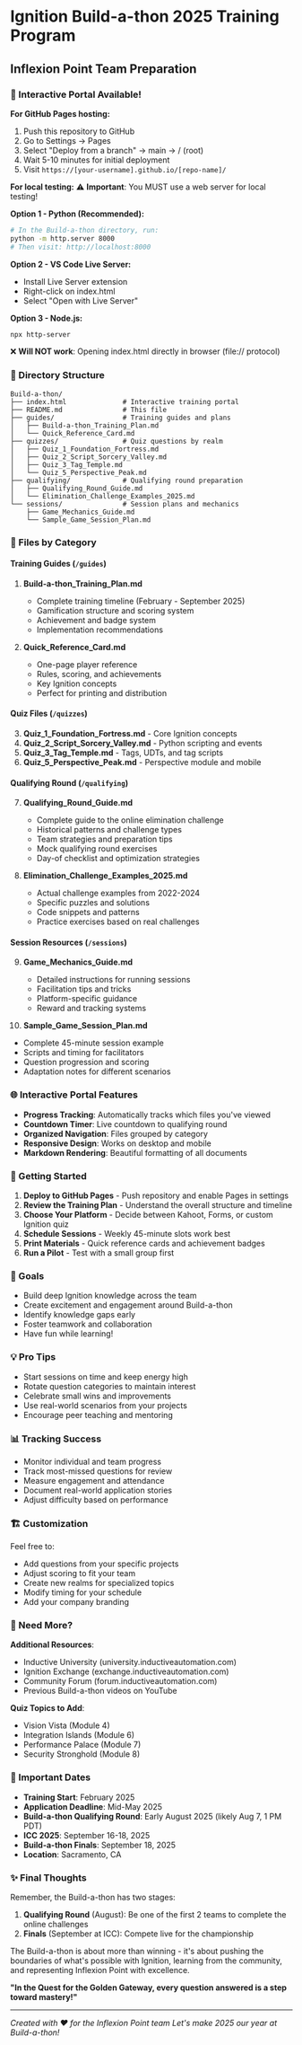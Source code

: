 # Ignition Build-a-thon 2025 Training Program
## Inflexion Point Team Preparation

### 🎨 Interactive Portal Available!

**For GitHub Pages hosting:**
1. Push this repository to GitHub
2. Go to Settings → Pages
3. Select "Deploy from a branch" → main → / (root)
4. Wait 5-10 minutes for initial deployment
5. Visit `https://[your-username].github.io/[repo-name]/`

**For local testing:**
⚠️ **Important**: You MUST use a web server for local testing!

**Option 1 - Python (Recommended):**
```bash
# In the Build-a-thon directory, run:
python -m http.server 8000
# Then visit: http://localhost:8000
```

**Option 2 - VS Code Live Server:**
- Install Live Server extension
- Right-click on index.html
- Select "Open with Live Server"

**Option 3 - Node.js:**
```bash
npx http-server
```

❌ **Will NOT work**: Opening index.html directly in browser (file:// protocol)

### 📁 Directory Structure

```
Build-a-thon/
├── index.html              # Interactive training portal
├── README.md               # This file
├── guides/                 # Training guides and plans
│   ├── Build-a-thon_Training_Plan.md
│   └── Quick_Reference_Card.md
├── quizzes/                # Quiz questions by realm
│   ├── Quiz_1_Foundation_Fortress.md
│   ├── Quiz_2_Script_Sorcery_Valley.md
│   ├── Quiz_3_Tag_Temple.md
│   └── Quiz_5_Perspective_Peak.md
├── qualifying/             # Qualifying round preparation
│   ├── Qualifying_Round_Guide.md
│   └── Elimination_Challenge_Examples_2025.md
└── sessions/               # Session plans and mechanics
    ├── Game_Mechanics_Guide.md
    └── Sample_Game_Session_Plan.md
```

### 📄 Files by Category

#### Training Guides (`/guides`)
1. **Build-a-thon_Training_Plan.md**
   - Complete training timeline (February - September 2025)
   - Gamification structure and scoring system
   - Achievement and badge system
   - Implementation recommendations

2. **Quick_Reference_Card.md**
   - One-page player reference
   - Rules, scoring, and achievements
   - Key Ignition concepts
   - Perfect for printing and distribution

#### Quiz Files (`/quizzes`)
3. **Quiz_1_Foundation_Fortress.md** - Core Ignition concepts
4. **Quiz_2_Script_Sorcery_Valley.md** - Python scripting and events
5. **Quiz_3_Tag_Temple.md** - Tags, UDTs, and tag scripts
6. **Quiz_5_Perspective_Peak.md** - Perspective module and mobile

#### Qualifying Round (`/qualifying`)
7. **Qualifying_Round_Guide.md**
   - Complete guide to the online elimination challenge
   - Historical patterns and challenge types
   - Team strategies and preparation tips
   - Mock qualifying round exercises
   - Day-of checklist and optimization strategies

8. **Elimination_Challenge_Examples_2025.md**
   - Actual challenge examples from 2022-2024
   - Specific puzzles and solutions
   - Code snippets and patterns
   - Practice exercises based on real challenges

#### Session Resources (`/sessions`)
9. **Game_Mechanics_Guide.md**
   - Detailed instructions for running sessions
   - Facilitation tips and tricks
   - Platform-specific guidance
   - Reward and tracking systems

10. **Sample_Game_Session_Plan.md**
   - Complete 45-minute session example
   - Scripts and timing for facilitators
   - Question progression and scoring
   - Adaptation notes for different scenarios

### 🌐 Interactive Portal Features

- **Progress Tracking**: Automatically tracks which files you've viewed
- **Countdown Timer**: Live countdown to qualifying round
- **Organized Navigation**: Files grouped by category
- **Responsive Design**: Works on desktop and mobile
- **Markdown Rendering**: Beautiful formatting of all documents

### 🚀 Getting Started

1. **Deploy to GitHub Pages** - Push repository and enable Pages in settings
2. **Review the Training Plan** - Understand the overall structure and timeline
3. **Choose Your Platform** - Decide between Kahoot, Forms, or custom Ignition quiz
3. **Schedule Sessions** - Weekly 45-minute slots work best
4. **Print Materials** - Quick reference cards and achievement badges
5. **Run a Pilot** - Test with a small group first

### 🎯 Goals

- Build deep Ignition knowledge across the team
- Create excitement and engagement around Build-a-thon
- Identify knowledge gaps early
- Foster teamwork and collaboration
- Have fun while learning!

### 💡 Pro Tips

- Start sessions on time and keep energy high
- Rotate question categories to maintain interest
- Celebrate small wins and improvements
- Use real-world scenarios from your projects
- Encourage peer teaching and mentoring

### 📊 Tracking Success

- Monitor individual and team progress
- Track most-missed questions for review
- Measure engagement and attendance
- Document real-world application stories
- Adjust difficulty based on performance

### 🏗️ Customization

Feel free to:
- Add questions from your specific projects
- Adjust scoring to fit your team
- Create new realms for specialized topics
- Modify timing for your schedule
- Add your company branding

### 🤝 Need More?

**Additional Resources**:
- Inductive University (university.inductiveautomation.com)
- Ignition Exchange (exchange.inductiveautomation.com)
- Community Forum (forum.inductiveautomation.com)
- Previous Build-a-thon videos on YouTube

**Quiz Topics to Add**:
- Vision Vista (Module 4)
- Integration Islands (Module 6)
- Performance Palace (Module 7)
- Security Stronghold (Module 8)

### 📅 Important Dates

- **Training Start**: February 2025
- **Application Deadline**: Mid-May 2025
- **Build-a-thon Qualifying Round**: Early August 2025 (likely Aug 7, 1 PM PDT)
- **ICC 2025**: September 16-18, 2025
- **Build-a-thon Finals**: September 18, 2025
- **Location**: Sacramento, CA

### ✨ Final Thoughts

Remember, the Build-a-thon has two stages:
1. **Qualifying Round** (August): Be one of the first 2 teams to complete the online challenges
2. **Finals** (September at ICC): Compete live for the championship

The Build-a-thon is about more than winning - it's about pushing the boundaries of what's possible with Ignition, learning from the community, and representing Inflexion Point with excellence.

**"In the Quest for the Golden Gateway, every question answered is a step toward mastery!"**

---

*Created with ❤️ for the Inflexion Point team*
*Let's make 2025 our year at Build-a-thon!*